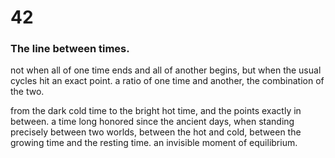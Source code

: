 # 42

### The line between times.

not when all of one time ends and all of another begins, but when the usual cycles hit an exact point. a ratio of one time and another, the combination of the two.

from the dark cold time to the bright hot time, and the points exactly in between. a time long honored since the ancient days, when standing precisely between two worlds, between the hot and cold, between the growing time and the resting time. an invisible moment of equilibrium. 